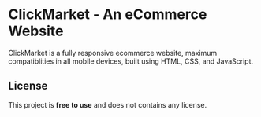 # ClickMarket - An eCommerce Website

ClickMarket is a fully responsive ecommerce website, maximum compatiblities in all mobile devices, built using HTML, CSS, and JavaScript.

## License

This project is **free to use** and does not contains any license.
